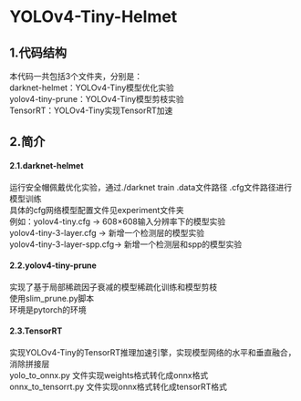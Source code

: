 # YOLOv4-Tiny-Helmet

## 1.代码结构
  本代码一共包括3个文件夹，分别是：  
  darknet-helmet：YOLOv4-Tiny模型优化实验  
  yolov4-tiny-prune：YOLOv4-Tiny模型剪枝实验  
  TensorRT：YOLOv4-Tiny实现TensorRT加速  
## 2.简介
#### 2.1.darknet-helmet
  运行安全帽佩戴优化实验，通过./darknet train .data文件路径 .cfg文件路径进行模型训练   
  具体的cfg网络模型配置文件见experiment文件夹  
    例如：yolov4-tiny.cfg -> 608×608输入分辨率下的模型实验  
         yolov4-tiny-3-layer.cfg -> 新增一个检测层的模型实验  
         yolov4-tiny-3-layer-spp.cfg-> 新增一个检测层和spp的模型实验  
#### 2.2.yolov4-tiny-prune
  实现了基于局部稀疏因子衰减的模型稀疏化训练和模型剪枝  
  使用slim_prune.py脚本  
  环境是pytorch的环境  
#### 2.3.TensorRT
  实现YOLOv4-Tiny的TensorRT推理加速引擎，实现模型网络的水平和垂直融合，消除拼接层  
  yolo_to_onnx.py 文件实现weights格式转化成onnx格式  
  onnx_to_tensorrt.py 文件实现onnx格式转化成tensorRT格式  
